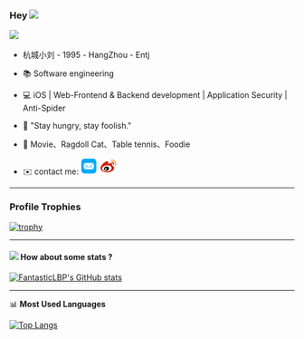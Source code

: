 ### Hey  <img src="https://media.giphy.com/media/hvRJCLFzcasrR4ia7z/giphy.gif" width="25px"> 

![](https://komarev.com/ghpvc/?username=FantasticLBP)



- 杭城小刘 -  1995 - HangZhou - Entj

- :books: Software engineering

- 💻 iOS | Web-Frontend & Backend development | Application Security | Anti-Spider

- :microphone: "Stay hungry, stay foolish."

- 💖  Movie、Ragdoll Cat、Table tennis、Foodie

- ✉️ contact me: [<img src="./youxiang.png" width="30" height="30">](mailto:wsbglbp@outlook.com)   [<img src="./weibo.png" width="30" height="30">]([mailto:wsbglbp@outlook.com](https://weibo.com/u/3194053975)) 
  

  

  

  

  

----
### Profile Trophies

[![trophy](https://github-profile-trophy.vercel.app/?username=FantasticLBP)](https://github.com/ryo-ma/github-profile-trophy)

----

#### <img src="https://media.giphy.com/media/VgCDAzcKvsR6OM0uWg/giphy.gif" width="50"> How about some stats ?

[![FantasticLBP's GitHub stats](https://github-readme-stats.vercel.app/api?username=FantasticLBP&layout=compact)](https://github.com/FantasticLBP)




-------

📊 **Most Used Languages**

[![Top Langs](https://github-readme-stats.vercel.app/api/top-langs/?username=FantasticLBP&layout=compact)](https://github.com/muwoo/github-readme-stats)

 

